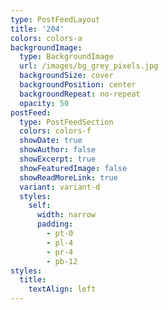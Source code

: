 ```yaml
---
type: PostFeedLayout
title: '204'
colors: colors-a
backgroundImage:
  type: BackgroundImage
  url: /images/bg_grey_pixels.jpg
  backgroundSize: cover
  backgroundPosition: center
  backgroundRepeat: no-repeat
  opacity: 50
postFeed:
  type: PostFeedSection
  colors: colors-f
  showDate: true
  showAuthor: false
  showExcerpt: true
  showFeaturedImage: false
  showReadMoreLink: true
  variant: variant-d
  styles:
    self:
      width: narrow
      padding:
        - pt-0
        - pl-4
        - pr-4
        - pb-12
styles:
  title:
    textAlign: left
---
```

